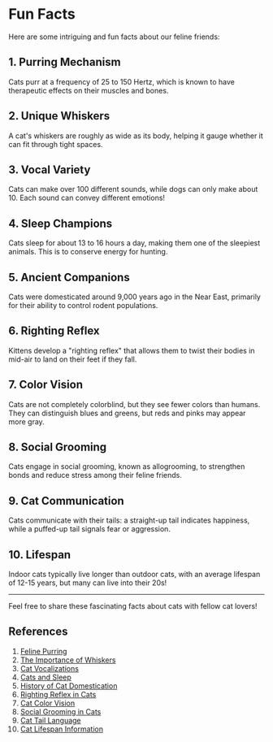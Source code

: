 # Fun Facts

Here are some intriguing and fun facts about our feline friends:

## 1. Purring Mechanism
Cats purr at a frequency of 25 to 150 Hertz, which is known to have therapeutic effects on their muscles and bones.

## 2. Unique Whiskers
A cat's whiskers are roughly as wide as its body, helping it gauge whether it can fit through tight spaces.

## 3. Vocal Variety
Cats can make over 100 different sounds, while dogs can only make about 10. Each sound can convey different emotions!

## 4. Sleep Champions
Cats sleep for about 13 to 16 hours a day, making them one of the sleepiest animals. This is to conserve energy for hunting.

## 5. Ancient Companions
Cats were domesticated around 9,000 years ago in the Near East, primarily for their ability to control rodent populations.

## 6. Righting Reflex
Kittens develop a "righting reflex" that allows them to twist their bodies in mid-air to land on their feet if they fall.

## 7. Color Vision
Cats are not completely colorblind, but they see fewer colors than humans. They can distinguish blues and greens, but reds and pinks may appear more gray.

## 8. Social Grooming
Cats engage in social grooming, known as allogrooming, to strengthen bonds and reduce stress among their feline friends.

## 9. Cat Communication
Cats communicate with their tails: a straight-up tail indicates happiness, while a puffed-up tail signals fear or aggression.

## 10. Lifespan
Indoor cats typically live longer than outdoor cats, with an average lifespan of 12-15 years, but many can live into their 20s!

---

Feel free to share these fascinating facts about cats with fellow cat lovers!

## References

1. [Feline Purring](https://www.animalhealthfoundation.org/blog/2012/07/feline-purring-explained/)
2. [The Importance of Whiskers](https://www.purina.co.uk/articles/cats/behaviour/common-questions/why-do-cats-have-whiskers)
3. [Cat Vocalizations](https://www.ncbi.nlm.nih.gov/pmc/articles/PMC7000907/)
4. [Cats and Sleep](https://study.com/academy/lesson/how-long-do-cats-sleep.html)
5. [History of Cat Domestication](https://www.alleycat.org/resources/the-natural-history-of-the-cat/)
6. [Righting Reflex in Cats](https://www.fearfreehappyhomes.com/feline-physics-how-the-righting-reflex-helps-cats-stick-a-landing/)
7. [Cat Color Vision](https://vcahospitals.com/know-your-pet/do-cats-see-color)
8. [Social Grooming in Cats](https://heartandpaw.com/pet-parent-resources/6-reasons-cats-groom-each-other)
9. [Cat Tail Language](https://www.petmd.com/cat/behavior/cat-tail-language)
10. [Cat Lifespan Information](https://www.catcare4life.org/cat-owners/lifestages/)

